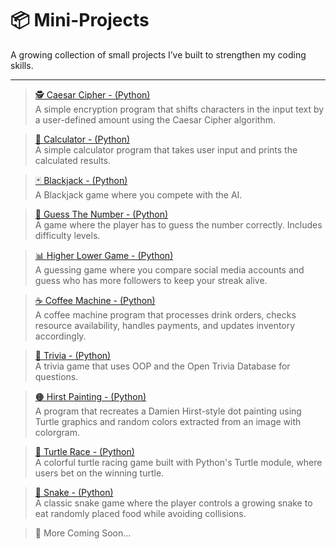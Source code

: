 # 📦 Mini-Projects

A growing collection of small projects I’ve built to strengthen my coding skills.

---

> [🕵️ Caesar Cipher - (Python)](https://github.com/ShadiSec/Mini-Projects/blob/main/caesar-cipher.py)  
  A simple encryption program that shifts characters in the input text by a user-defined amount using the Caesar Cipher algorithm.
  
> [🧮 Calculator - (Python)](https://github.com/ShadiSec/Calculator/blob/main/Calculator.py)  
  A simple calculator program that takes user input and prints the calculated results.

> [🃏 Blackjack - (Python)](https://github.com/ShadiSec/BlackJack/blob/main/BlackJack.py)   
  A Blackjack game where you compete with the AI.

> [🎯 Guess The Number - (Python)](https://github.com/ShadiSec/GuessTheNumber/blob/main/GuessTheNumber.py)   
  A game where the player has to guess the number correctly. Includes difficulty levels.

> [📊 Higher Lower Game - (Python)](https://github.com/ShadiSec/HigherLowerGame/blob/main/HigherLower.py)   
  A guessing game where you compare social media accounts and guess who has more followers to keep your streak alive.

> [☕ Coffee Machine - (Python)](https://github.com/ShadiSec/CoffeeMachine/blob/main/main.py)   
  A coffee machine program that processes drink orders, checks resource availability, handles payments, and updates inventory accordingly.

> [🧠 Trivia - (Python)](https://github.com/ShadiSec/Trivia/blob/main/main.py)   
  A trivia game that uses OOP and the Open Trivia Database for questions.

> [🟠 Hirst Painting - (Python)](https://github.com/ShadiSec/Hirst-Painting/blob/main/main.py)   
  A program that recreates a Damien Hirst-style dot painting using Turtle graphics and random colors extracted from an image with colorgram.

> [🐢 Turtle Race - (Python)](https://github.com/ShadiSec/TurtleRace/blob/main/main.py)   
  A colorful turtle racing game built with Python's Turtle module, where users bet on the winning turtle.

> [🐍 Snake - (Python)](https://github.com/ShadiSec/SnakeGame/blob/main/main.py)   
  A classic snake game where the player controls a growing snake to eat randomly placed food while avoiding collisions.

> 🚧 More Coming Soon...
